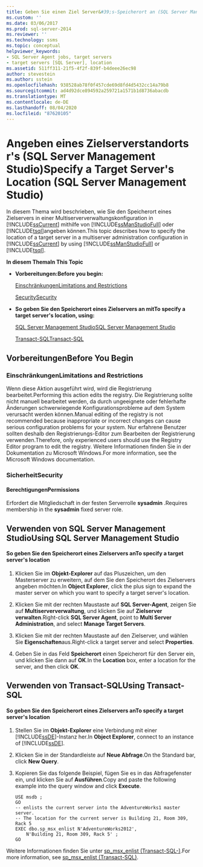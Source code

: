 ```yaml
---
title: Geben Sie einen Ziel Server&#39;s-Speicherort an (SQL Server Management Studio) | Microsoft-Dokumentation
ms.custom: ''
ms.date: 03/06/2017
ms.prod: sql-server-2014
ms.reviewer: ''
ms.technology: ssms
ms.topic: conceptual
helpviewer_keywords:
- SQL Server Agent jobs, target servers
- target servers [SQL Server], location
ms.assetid: 511ff311-21f5-4f2f-839f-b4deee26ec98
author: stevestein
ms.author: sstein
ms.openlocfilehash: 938528ab78f0f457cde69d8fd4d5432cc14a79b8
ms.sourcegitcommit: ad4d92dce894592a259721a1571b1d8736abacdb
ms.translationtype: MT
ms.contentlocale: de-DE
ms.lasthandoff: 08/04/2020
ms.locfileid: "87620105"
---
```

# <a name="specify-a-target-server39s-location-sql-server-management-studio"></a><span data-ttu-id="7d927-102">Angeben eines Zielserverstandorts r&#39;s (SQL Server Management Studio)</span><span class="sxs-lookup"><span data-stu-id="7d927-102">Specify a Target Server&#39;s Location (SQL Server Management Studio)</span></span>
  <span data-ttu-id="7d927-103">In diesem Thema wird beschrieben, wie Sie den Speicherort eines Zielservers in einer Multiserververwaltungskonfiguration in [!INCLUDE[ssCurrent](../../includes/sscurrent-md.md)] mithilfe von [!INCLUDE[ssManStudioFull](../../includes/ssmanstudiofull-md.md)] oder [!INCLUDE[tsql](../../includes/tsql-md.md)]angeben können.</span><span class="sxs-lookup"><span data-stu-id="7d927-103">This topic describes how to specify the location of a target server in a multiserver administration configuration in [!INCLUDE[ssCurrent](../../includes/sscurrent-md.md)] by using [!INCLUDE[ssManStudioFull](../../includes/ssmanstudiofull-md.md)] or [!INCLUDE[tsql](../../includes/tsql-md.md)].</span></span>  
  
 <span data-ttu-id="7d927-104">**In diesem Thema**</span><span class="sxs-lookup"><span data-stu-id="7d927-104">**In This Topic**</span></span>  
  
-   <span data-ttu-id="7d927-105">**Vorbereitungen:**</span><span class="sxs-lookup"><span data-stu-id="7d927-105">**Before you begin:**</span></span>  
  
     [<span data-ttu-id="7d927-106">Einschränkungen</span><span class="sxs-lookup"><span data-stu-id="7d927-106">Limitations and Restrictions</span></span>](#Restrictions)  
  
     [<span data-ttu-id="7d927-107">Security</span><span class="sxs-lookup"><span data-stu-id="7d927-107">Security</span></span>](#Security)  
  
-   <span data-ttu-id="7d927-108">**So geben Sie den Speicherort eines Zielservers an mit**</span><span class="sxs-lookup"><span data-stu-id="7d927-108">**To specify a target server's location, using:**</span></span>  
  
     [<span data-ttu-id="7d927-109">SQL Server Management Studio</span><span class="sxs-lookup"><span data-stu-id="7d927-109">SQL Server Management Studio</span></span>](#SSMSProcedure)  
  
     [<span data-ttu-id="7d927-110">Transact-SQL</span><span class="sxs-lookup"><span data-stu-id="7d927-110">Transact-SQL</span></span>](#TsqlProcedure)  
  
##  <a name="before-you-begin"></a><a name="BeforeYouBegin"></a> <span data-ttu-id="7d927-111">Vorbereitungen</span><span class="sxs-lookup"><span data-stu-id="7d927-111">Before You Begin</span></span>  
  
###  <a name="limitations-and-restrictions"></a><a name="Restrictions"></a> <span data-ttu-id="7d927-112">Einschränkungen</span><span class="sxs-lookup"><span data-stu-id="7d927-112">Limitations and Restrictions</span></span>  
 <span data-ttu-id="7d927-113">Wenn diese Aktion ausgeführt wird, wird die Registrierung bearbeitet.</span><span class="sxs-lookup"><span data-stu-id="7d927-113">Performing this action edits the registry.</span></span> <span data-ttu-id="7d927-114">Die Registrierung sollte nicht manuell bearbeitet werden, da durch ungeeignete oder fehlerhafte Änderungen schwerwiegende Konfigurationsprobleme auf dem System verursacht werden können.</span><span class="sxs-lookup"><span data-stu-id="7d927-114">Manual editing of the registry is not recommended because inappropriate or incorrect changes can cause serious configuration problems for your system.</span></span> <span data-ttu-id="7d927-115">Nur erfahrene Benutzer sollten deshalb den Registrierungs-Editor zum Bearbeiten der Registrierung verwenden.</span><span class="sxs-lookup"><span data-stu-id="7d927-115">Therefore, only experienced users should use the Registry Editor program to edit the registry.</span></span> <span data-ttu-id="7d927-116">Weitere Informationen finden Sie in der Dokumentation zu Microsoft Windows.</span><span class="sxs-lookup"><span data-stu-id="7d927-116">For more information, see the Microsoft Windows documentation.</span></span>  
  
###  <a name="security"></a><a name="Security"></a> <span data-ttu-id="7d927-117">Sicherheit</span><span class="sxs-lookup"><span data-stu-id="7d927-117">Security</span></span>  
  
####  <a name="permissions"></a><a name="Permissions"></a> <span data-ttu-id="7d927-118">Berechtigungen</span><span class="sxs-lookup"><span data-stu-id="7d927-118">Permissions</span></span>  
 <span data-ttu-id="7d927-119">Erfordert die Mitgliedschaft in der festen Serverrolle **sysadmin** .</span><span class="sxs-lookup"><span data-stu-id="7d927-119">Requires membership in the **sysadmin** fixed server role.</span></span>  
  
##  <a name="using-sql-server-management-studio"></a><a name="SSMSProcedure"></a> <span data-ttu-id="7d927-120">Verwenden von SQL Server Management Studio</span><span class="sxs-lookup"><span data-stu-id="7d927-120">Using SQL Server Management Studio</span></span>  
  
#### <a name="to-specify-a-target-servers-location"></a><span data-ttu-id="7d927-121">So geben Sie den Speicherort eines Zielservers an</span><span class="sxs-lookup"><span data-stu-id="7d927-121">To specify a target server's location</span></span>  
  
1.  <span data-ttu-id="7d927-122">Klicken Sie im **Objekt-Explorer** auf das Pluszeichen, um den Masterserver zu erweitern, auf dem Sie den Speicherort des Zielservers angeben möchten.</span><span class="sxs-lookup"><span data-stu-id="7d927-122">In **Object Explorer**, click the plus sign to expand the master server on which you want to specify a target server's location.</span></span>  
  
2.  <span data-ttu-id="7d927-123">Klicken Sie mit der rechten Maustaste auf **SQL Server-Agent**, zeigen Sie auf **Multiserververwaltung**, und klicken Sie auf **Zielserver verwalten**.</span><span class="sxs-lookup"><span data-stu-id="7d927-123">Right-click **SQL Server Agent**, point to **Multi Server Administration**, and select **Manage Target Servers**.</span></span>  
  
3.  <span data-ttu-id="7d927-124">Klicken Sie mit der rechten Maustaste auf den Zielserver, und wählen Sie **Eigenschaften**aus.</span><span class="sxs-lookup"><span data-stu-id="7d927-124">Right-click a target server and select **Properties**.</span></span>  
  
4.  <span data-ttu-id="7d927-125">Geben Sie in das Feld **Speicherort** einen Speicherort für den Server ein, und klicken Sie dann auf **OK**.</span><span class="sxs-lookup"><span data-stu-id="7d927-125">In the **Location** box, enter a location for the server, and then click **OK**.</span></span>  
  
##  <a name="using-transact-sql"></a><a name="TsqlProcedure"></a> <span data-ttu-id="7d927-126">Verwenden von Transact-SQL</span><span class="sxs-lookup"><span data-stu-id="7d927-126">Using Transact-SQL</span></span>  
  
#### <a name="to-specify-a-target-servers-location"></a><span data-ttu-id="7d927-127">So geben Sie den Speicherort eines Zielservers an</span><span class="sxs-lookup"><span data-stu-id="7d927-127">To specify a target server's location</span></span>  
  
1.  <span data-ttu-id="7d927-128">Stellen Sie im **Objekt-Explorer** eine Verbindung mit einer [!INCLUDE[ssDE](../../includes/ssde-md.md)]-Instanz her.</span><span class="sxs-lookup"><span data-stu-id="7d927-128">In **Object Explorer**, connect to an instance of [!INCLUDE[ssDE](../../includes/ssde-md.md)].</span></span>  
  
2.  <span data-ttu-id="7d927-129">Klicken Sie in der Standardleiste auf **Neue Abfrage**.</span><span class="sxs-lookup"><span data-stu-id="7d927-129">On the Standard bar, click **New Query**.</span></span>  
  
3.  <span data-ttu-id="7d927-130">Kopieren Sie das folgende Beispiel, fügen Sie es in das Abfragefenster ein, und klicken Sie auf **Ausführen**.</span><span class="sxs-lookup"><span data-stu-id="7d927-130">Copy and paste the following example into the query window and click **Execute**.</span></span>  
  
    ```  
    USE msdb ;  
    GO  
    -- enlists the current server into the AdventureWorks1 master server.   
    -- The location for the current server is Building 21, Room 309, Rack 5  
    EXEC dbo.sp_msx_enlist N'AdventureWorks2012',   
        N'Building 21, Room 309, Rack 5' ;  
    GO  
    ```  
  
 <span data-ttu-id="7d927-131">Weitere Informationen finden Sie unter [sp_msx_enlist &#40;Transact-SQL-&#41;](/sql/relational-databases/system-stored-procedures/sp-msx-enlist-transact-sql).</span><span class="sxs-lookup"><span data-stu-id="7d927-131">For more information, see [sp_msx_enlist &#40;Transact-SQL&#41;](/sql/relational-databases/system-stored-procedures/sp-msx-enlist-transact-sql).</span></span>  
  
  
